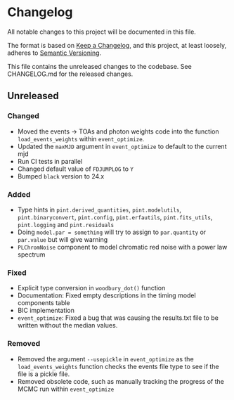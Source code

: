 # Changelog
All notable changes to this project will be documented in this file.

The format is based on [Keep a Changelog](https://keepachangelog.com/en/1.0.0/),
and this project, at least loosely, adheres to [Semantic Versioning](https://semver.org/spec/v2.0.0.html).

This file contains the unreleased changes to the codebase. See CHANGELOG.md for
the released changes.

## Unreleased
### Changed
- Moved the events -> TOAs and photon weights code into the function `load_events_weights` within `event_optimize`.
- Updated the `maxMJD` argument in `event_optimize` to default to the current mjd
- Run CI tests in parallel
- Changed default value of `FDJUMPLOG` to `Y`
- Bumped `black` version to 24.x
### Added
- Type hints in `pint.derived_quantities`, `pint.modelutils`, `pint.binaryconvert`, `pint.config`, 
`pint.erfautils`, `pint.fits_utils`, `pint.logging` and `pint.residuals`
- Doing `model.par = something` will try to assign to `par.quantity` or `par.value` but will give warning
- `PLChromNoise` component to model chromatic red noise with a power law spectrum
### Fixed
- Explicit type conversion in `woodbury_dot()` function
- Documentation: Fixed empty descriptions in the timing model components table
- BIC implementation
- `event_optimize`: Fixed a bug that was causing the results.txt file to be written without the median values. 
### Removed
- Removed the argument `--usepickle` in `event_optimize` as the `load_events_weights` function checks the events file type to see if the 
file is a pickle file.
- Removed obsolete code, such as manually tracking the progress of the MCMC run within `event_optimize`
